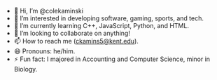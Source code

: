 - 👋 Hi, I’m @colekaminski
- 👀 I’m interested in developing software, gaming, sports, and tech.
- 🌱 I’m currently learning C++, JavaScript, Python, and HTML.
- 💞️ I’m looking to collaborate on anything!
- 📫 How to reach me (ckamins5@kent.edu).
- 😄 Pronouns: he/him.
- ⚡ Fun fact: I majored in Accounting and Computer Science, minor in Biology.
